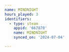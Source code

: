 ```yaml
---
name: MINDNIGHT
hours_played: 3
identifiers:
  - type: steam
    appid: '667870'
    name: MINDNIGHT
    synced_on: '2024-07-04'

---
```

